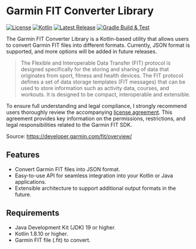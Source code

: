 # Garmin FIT Converter Library

[![License](https://img.shields.io/badge/license-MIT-blue.svg)](https://opensource.org/licenses/MIT)
[![Kotlin](https://img.shields.io/badge/kotlin-1.8.10-blue.svg)](https://kotlinlang.org/)
[![Latest Release](https://img.shields.io/badge/release-v1.0.0-brightgreen.svg)](https://github.com/example/garmin-fit-converter/releases)
[![Gradle Build & Test](https://github.com/james-millner/kotlin-fit-converter/actions/workflows/gradle.yml/badge.svg)](https://github.com/james-millner/kotlin-fit-converter/actions/workflows/gradle.yml)

The Garmin FIT Converter Library is a Kotlin-based utility that allows users to convert Garmin FIT files into different formats. Currently, JSON format is supported, and more options will be added in future releases.

> The Flexible and Interoperable Data Transfer (FIT) protocol is designed specifically for the storing and sharing of data that originates from sport, fitness and health devices. The FIT protocol defines a set of data storage templates (FIT messages) that can be used to store information such as activity data, courses, and workouts. It is designed to be compact, interoperable and extensible.

To ensure full understanding and legal compliance, I strongly recommend users thoroughly review the accompanying [license agreement](https://developer.garmin.com/fit/download/). This agreement provides key information on the permissions, restrictions, and legal responsibilities related to the Garmin FIT SDK.

Source: https://developer.garmin.com/fit/overview/

## Features

- Convert Garmin FIT files into JSON format.
- Easy-to-use API for seamless integration into your Kotlin or Java applications.
- Extensible architecture to support additional output formats in the future.

## Requirements

- Java Development Kit (JDK) 19 or higher.
- Kotlin 1.8.10 or higher.
- Garmin FIT file (.fit) to convert.
